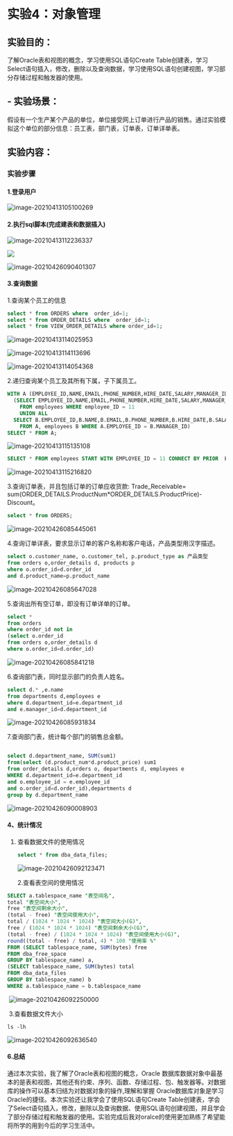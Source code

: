 # 实验4：对象管理

## 实验目的：

了解Oracle表和视图的概念，学习使用SQL语句Create Table创建表，学习Select语句插入，修改，删除以及查询数据，学习使用SQL语句创建视图，学习部分存储过程和触发器的使用。

## - 实验场景：

假设有一个生产某个产品的单位，单位接受网上订单进行产品的销售。通过实验模拟这个单位的部分信息：员工表，部门表，订单表，订单详单表。

## 实验内容：

### 实验步骤

#### 1.登录用户

![image-20210413105100269](./image-20210413105100269.png)

#### 2.执行sql脚本(完成建表和数据插入)

![image-20210413112236337](./image-20210413112236337.png)

![](./image-20210426090355493.png)

![image-20210426090401307](./image-20210426090401307.png)

#### 3.查询数据

1.查询某个员工的信息

```.sql
select * from ORDERS where  order_id=1;
select * from ORDER_DETAILS where  order_id=1;
select * from VIEW_ORDER_DETAILS where order_id=1;
```

![image-20210413114025953](./image-20210413114025953.png)

![image-20210413114113696](./image-20210413114113696.png)

![image-20210413114054368](./image-20210413114054368.png)

2.递归查询某个员工及其所有下属，子下属员工。

```.sql
WITH A (EMPLOYEE_ID,NAME,EMAIL,PHONE_NUMBER,HIRE_DATE,SALARY,MANAGER_ID,DEPARTMENT_ID) AS
  (SELECT EMPLOYEE_ID,NAME,EMAIL,PHONE_NUMBER,HIRE_DATE,SALARY,MANAGER_ID,DEPARTMENT_ID
    FROM employees WHERE employee_ID = 11
    UNION ALL
  SELECT B.EMPLOYEE_ID,B.NAME,B.EMAIL,B.PHONE_NUMBER,B.HIRE_DATE,B.SALARY,B.MANAGER_ID,B.DEPARTMENT_ID
    FROM A, employees B WHERE A.EMPLOYEE_ID = B.MANAGER_ID)
SELECT * FROM A;
```

![image-20210413115135108](./image-20210413115135108.png)

```.sql
SELECT * FROM employees START WITH EMPLOYEE_ID = 11 CONNECT BY PRIOR  EMPLOYEE_ID = MANAGER_ID;
```

![image-20210413115216820](./image-20210413115216820.png)

3.查询订单表，并且包括订单的订单应收货款: Trade_Receivable= sum(ORDER_DETAILS.ProductNum*ORDER_DETAILS.ProductPrice)- Discount。

```.sql
select * from ORDERS;
```

![image-20210426085445061](./image-20210426085445061.png)

4.查询订单详表，要求显示订单的客户名称和客户电话，产品类型用汉字描述。

```.sql
select o.customer_name, o.customer_tel, p.product_type as 产品类型
from orders o,order_details d, products p
where o.order_id=d.order_id
and d.product_name=p.product_name
```

![image-20210426085647028](./image-20210426085647028.png)

5.查询出所有空订单，即没有订单详单的订单。

```.sql
select * 
from orders
where order_id not in 
(select o.order_id 
from orders o,order_details d 
where o.order_id=d.order_id)
```

![image-20210426085841218](./image-20210426085841218.png)

6.查询部门表，同时显示部门的负责人姓名。

```.sql
select d.* ,e.name
from departments d,employees e
where d.department_id=e.department_id
and e.manager_id=d.department_id
```

![image-20210426085931834](./image-20210426085931834.png)

7.查询部门表，统计每个部门的销售总金额。

```.sql

select d.department_name, SUM(sum1)
from(select (d.product_num*d.product_price) sum1
from order_details d,orders o, departments d, employees e 
WHERE d.department_id=e.department_id
and o.employee_id = e.employee_id 
and o.order_id=d.order_id),departments d
group by d.department_name
```

![image-20210426090008903](./image-20210426090008903.png)



#### 4、统计情况

1. 查看数据文件的使用情况

   ```.sql
   select * from dba_data_files;
   ```

   

   ![image-20210426092123471](./image-20210426092123471.png)

   2.查看表空间的使用情况

```.sql
SELECT a.tablespace_name "表空间名",
total "表空间大小",
free "表空间剩余大小",
(total - free) "表空间使用大小",
total / (1024 * 1024 * 1024) "表空间大小(G)",
free / (1024 * 1024 * 1024) "表空间剩余大小(G)",
(total - free) / (1024 * 1024 * 1024) "表空间使用大小(G)",
round((total - free) / total, 4) * 100 "使用率 %"
FROM (SELECT tablespace_name, SUM(bytes) free
FROM dba_free_space
GROUP BY tablespace_name) a,
(SELECT tablespace_name, SUM(bytes) total
FROM dba_data_files
GROUP BY tablespace_name) b
WHERE a.tablespace_name = b.tablespace_name
```



​	![image-20210426092250000](./image-20210426092250000.png)

​	3.查看数据文件大小

```.shell
ls -lh
```



![image-20210426092636540](./image-20210426092636540.png)

#### 6.总结

通过本次实验，我了解了Oracle表和视图的概念，Oracle 数据库数据对象中最基本的是表和视图，其他还有约束、序列、函数、存储过程、包、触发器等。对数据库的操作可以基本归结为对数据对象的操作,理解和掌握 Oracle数据库对象是学习Oracle的捷径。本次实验还让我学会了使用SQL语句Create Table创建表，学会了Select语句插入，修改，删除以及查询数据、使用SQL语句创建视图，并且学会了部分存储过程和触发器的使用。实验完成后我对oralce的使用更加熟练了希望能将所学的用到今后的学习生活中。
